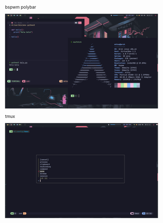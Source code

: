 bspwm polybar

![Deja una estrella. Comparte.](https://github.com/Mnvim/dotfiles-bspwm/blob/master/images/54.png)

tmux

![Deja una estrella. Comparte.](https://github.com/Mnvim/dotfiles-bspwm/blob/master/images/tmux.png)

